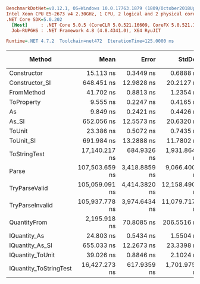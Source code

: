 ``` ini

BenchmarkDotNet=v0.12.1, OS=Windows 10.0.17763.1879 (1809/October2018Update/Redstone5)
Intel Xeon CPU E5-2673 v4 2.30GHz, 1 CPU, 2 logical and 2 physical cores
.NET Core SDK=5.0.202
  [Host]     : .NET Core 5.0.5 (CoreCLR 5.0.521.16609, CoreFX 5.0.521.16609), X64 RyuJIT
  Job-RUPGHS : .NET Framework 4.8 (4.8.4341.0), X64 RyuJIT

Runtime=.NET 4.7.2  Toolchain=net472  IterationTime=125.0000 ms  

```
|                 Method |           Mean |         Error |         StdDev |         Median |  Gen 0 | Gen 1 | Gen 2 | Allocated |
|----------------------- |---------------:|--------------:|---------------:|---------------:|-------:|------:|------:|----------:|
|            Constructor |      15.113 ns |     0.3449 ns |      0.6888 ns |      15.217 ns |      - |     - |     - |         - |
|         Constructor_SI |     648.451 ns |    12.9828 ns |     20.2127 ns |     649.508 ns | 0.0109 |     - |     - |     201 B |
|             FromMethod |      41.702 ns |     0.8813 ns |      1.2354 ns |      41.956 ns |      - |     - |     - |         - |
|             ToProperty |       9.555 ns |     0.2247 ns |      0.4165 ns |       9.501 ns |      - |     - |     - |         - |
|                     As |       9.849 ns |     0.2421 ns |      0.4426 ns |       9.704 ns |      - |     - |     - |         - |
|                  As_SI |     652.056 ns |    12.5573 ns |     20.6320 ns |     651.609 ns | 0.0149 |     - |     - |     201 B |
|                 ToUnit |      23.386 ns |     0.5072 ns |      0.7435 ns |      23.473 ns |      - |     - |     - |         - |
|              ToUnit_SI |     691.984 ns |    13.2888 ns |     11.7802 ns |     692.689 ns | 0.0110 |     - |     - |     201 B |
|           ToStringTest |  17,140.217 ns |   684.9326 ns |  1,931.8647 ns |  16,900.000 ns |      - |     - |     - |    8192 B |
|                  Parse | 107,503.659 ns | 3,418.8859 ns |  9,066.4004 ns | 104,850.000 ns |      - |     - |     - |   57344 B |
|          TryParseValid | 105,059.091 ns | 4,414.3820 ns | 12,158.4901 ns | 102,450.000 ns |      - |     - |     - |   57344 B |
|        TryParseInvalid | 105,937.778 ns | 3,974.6434 ns | 11,079.7170 ns | 103,950.000 ns |      - |     - |     - |   57344 B |
|           QuantityFrom |   2,195.918 ns |    70.8085 ns |    206.5516 ns |   2,200.000 ns |      - |     - |     - |    8192 B |
|           IQuantity_As |      24.803 ns |     0.5434 ns |      1.5504 ns |      24.794 ns | 0.0030 |     - |     - |      24 B |
|        IQuantity_As_SI |     655.033 ns |    12.2673 ns |     23.3398 ns |     654.862 ns | 0.0108 |     - |     - |     201 B |
|       IQuantity_ToUnit |      39.026 ns |     0.8846 ns |      2.1024 ns |      38.803 ns | 0.0077 |     - |     - |      56 B |
| IQuantity_ToStringTest |  16,427.273 ns |   617.9359 ns |  1,701.9750 ns |  16,050.000 ns |      - |     - |     - |    8192 B |
